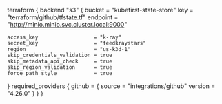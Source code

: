 terraform {
  backend "s3" {
    bucket   = "kubefirst-state-store"
    key      = "terraform/github/tfstate.tf"
    endpoint = "http://minio.minio.svc.cluster.local:9000"

    access_key                  = "k-ray"
    secret_key                  = "feedkraystars"
    region                      = "us-k3d-1"
    skip_credentials_validation = true
    skip_metadata_api_check     = true
    skip_region_validation      = true
    force_path_style            = true
  }
  required_providers {
    github = {
      source  = "integrations/github"
      version = "4.26.0"
    }
  }
}
